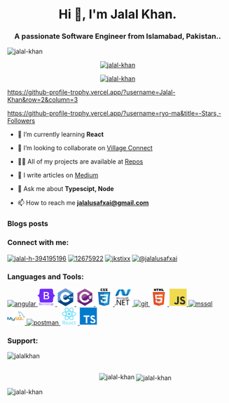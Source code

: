 <h1 align="center">Hi 👋, I'm Jalal Khan.</h1>
<h3 align="center">A passionate Software Engineer from Islamabad, Pakistan..</h3>

<p align="left"> <img src="https://komarev.com/ghpvc/?username=jalal-khan&label=Profile%20views&color=0e75b6&style=flat" alt="jalal-khan" /> </p>

<p align="center"> <a href="https://github.com/ryo-ma/github-profile-trophy"><img src="https://github-profile-trophy.vercel.app/?username=jalal-khan&theme=juicyfresh&row=2&column=3&column=3&margin-w=15&margin-h=15&no-bg=true&no-frame=true" alt="jalal-khan" /></a> </p>

<p align="center"> <a href="https://github.com/ryo-ma/github-profile-trophy"><img src="https://github-profile-trophy.vercel.app/?username=jalal-khan&row=2&column=3" alt="jalal-khan" /></a> </p>


https://github-profile-trophy.vercel.app/?username=Jalal-Khan&row=2&column=3

https://github-profile-trophy.vercel.app/?username=ryo-ma&title=-Stars,-Followers
- 🌱 I’m currently learning **React**

- 👯 I’m looking to collaborate on [Village Connect](https://github.com/Jalal-Khan/VillageConnect)

- 👨‍💻 All of my projects are available at [Repos](https://github.com/Jalal-Khan/repositories)

- 📝 I write articles on [Medium](https://medium.com/@jalalusafxai)

- 💬 Ask me about **Typescipt, Node**

- 📫 How to reach me **jalalusafxai@gmail.com**

### Blogs posts
<!-- BLOG-POST-LIST:START -->
<!-- BLOG-POST-LIST:END -->

<h3 align="left">Connect with me:</h3>
<p align="left">
<a href="https://linkedin.com/in/jalal-h-394195196" target="blank"><img align="center" src="https://raw.githubusercontent.com/rahuldkjain/github-profile-readme-generator/master/src/images/icons/Social/linked-in-alt.svg" alt="jalal-h-394195196" height="30" width="40" /></a>
<a href="https://stackoverflow.com/users/12675922" target="blank"><img align="center" src="https://raw.githubusercontent.com/rahuldkjain/github-profile-readme-generator/master/src/images/icons/Social/stack-overflow.svg" alt="12675922" height="30" width="40" /></a>
<a href="https://instagram.com/jkstixx" target="blank"><img align="center" src="https://raw.githubusercontent.com/rahuldkjain/github-profile-readme-generator/master/src/images/icons/Social/instagram.svg" alt="jkstixx" height="30" width="40" /></a>
<a href="https://medium.com/@jalalusafxai" target="blank"><img align="center" src="https://raw.githubusercontent.com/rahuldkjain/github-profile-readme-generator/master/src/images/icons/Social/medium.svg" alt="@jalalusafxai" height="30" width="40" /></a>
</p>

<h3 align="left">Languages and Tools:</h3>
<p align="left"> <a href="https://angular.io" target="_blank" rel="noreferrer"> <img src="https://angular.io/assets/images/logos/angular/angular.svg" alt="angular" width="40" height="40"/> </a> <a href="https://getbootstrap.com" target="_blank" rel="noreferrer"> <img src="https://raw.githubusercontent.com/devicons/devicon/master/icons/bootstrap/bootstrap-plain-wordmark.svg" alt="bootstrap" width="40" height="40"/> </a> <a href="https://www.w3schools.com/cpp/" target="_blank" rel="noreferrer"> <img src="https://raw.githubusercontent.com/devicons/devicon/master/icons/cplusplus/cplusplus-original.svg" alt="cplusplus" width="40" height="40"/> </a> <a href="https://www.w3schools.com/cs/" target="_blank" rel="noreferrer"> <img src="https://raw.githubusercontent.com/devicons/devicon/master/icons/csharp/csharp-original.svg" alt="csharp" width="40" height="40"/> </a> <a href="https://www.w3schools.com/css/" target="_blank" rel="noreferrer"> <img src="https://raw.githubusercontent.com/devicons/devicon/master/icons/css3/css3-original-wordmark.svg" alt="css3" width="40" height="40"/> </a> <a href="https://dotnet.microsoft.com/" target="_blank" rel="noreferrer"> <img src="https://raw.githubusercontent.com/devicons/devicon/master/icons/dot-net/dot-net-original-wordmark.svg" alt="dotnet" width="40" height="40"/> </a> <a href="https://git-scm.com/" target="_blank" rel="noreferrer"> <img src="https://www.vectorlogo.zone/logos/git-scm/git-scm-icon.svg" alt="git" width="40" height="40"/> </a> <a href="https://www.w3.org/html/" target="_blank" rel="noreferrer"> <img src="https://raw.githubusercontent.com/devicons/devicon/master/icons/html5/html5-original-wordmark.svg" alt="html5" width="40" height="40"/> </a> <a href="https://developer.mozilla.org/en-US/docs/Web/JavaScript" target="_blank" rel="noreferrer"> <img src="https://raw.githubusercontent.com/devicons/devicon/master/icons/javascript/javascript-original.svg" alt="javascript" width="40" height="40"/> </a> <a href="https://www.microsoft.com/en-us/sql-server" target="_blank" rel="noreferrer"> <img src="https://www.svgrepo.com/show/303229/microsoft-sql-server-logo.svg" alt="mssql" width="40" height="40"/> </a> <a href="https://www.mysql.com/" target="_blank" rel="noreferrer"> <img src="https://raw.githubusercontent.com/devicons/devicon/master/icons/mysql/mysql-original-wordmark.svg" alt="mysql" width="40" height="40"/> </a> <a href="https://postman.com" target="_blank" rel="noreferrer"> <img src="https://www.vectorlogo.zone/logos/getpostman/getpostman-icon.svg" alt="postman" width="40" height="40"/> </a> <a href="https://reactjs.org/" target="_blank" rel="noreferrer"> <img src="https://raw.githubusercontent.com/devicons/devicon/master/icons/react/react-original-wordmark.svg" alt="react" width="40" height="40"/> </a> <a href="https://www.typescriptlang.org/" target="_blank" rel="noreferrer"> <img src="https://raw.githubusercontent.com/devicons/devicon/master/icons/typescript/typescript-original.svg" alt="typescript" width="40" height="40"/> </a> </p>



<h3 align="left">Support:</h3>
<p><a href="https://www.buymeacoffee.com/jalalkhan"> <img align="left" src="https://cdn.buymeacoffee.com/buttons/v2/default-yellow.png" height="50" width="210" alt="jalalkhan" /></a></p><br><br>

<p><img align="left" src="https://github-readme-stats.vercel.app/api/top-langs?username=jalal-khan&show_icons=true&locale=en&layout=compact" alt="jalal-khan" /></p>

<p>&nbsp;<img align="center" src="https://github-readme-stats.vercel.app/api?username=jalal-khan&show_icons=true&locale=en" alt="jalal-khan" /></p>

<p><img align="center" src="https://github-readme-streak-stats.herokuapp.com/?user=jalal-khan&" alt="jalal-khan" /></p>
